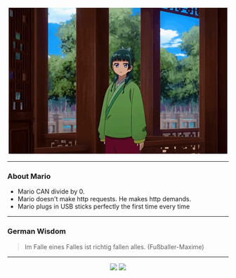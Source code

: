 <p align="center">
  <img src="assets/maomao.gif" />
</p>

---

### About Mario
- Mario CAN divide by 0.
- Mario doesn't make http requests. He makes http demands.
- Mario plugs in USB sticks perfectly the first time every time

---

### German Wisdom
> Im Falle eines Falles ist richtig fallen alles. (Fußballer-Maxime)

---

<p align="center">
  <a>
    <img height="180em" src="https://github-readme-stats-eight-theta.vercel.app/api?username=Torfkopp&show_icons=true&theme=dark&include_all_commits=true&count_private=true"/>
  </a>
  <a href="https://github.com/Torfkopp?tab=repositories">
    <img height="180em" src="https://github-readme-stats-eight-theta.vercel.app/api/top-langs/?username=torfkopp&layout=compact&theme=dark&langs_count=8&hide=java"/>
  </a>
</p>
